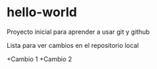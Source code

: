 # hello-world


Proyecto inicial para aprender a usar git y github 

Lista para ver cambios en el repositorio  local
 
+Cambio 1
+Cambio 2


